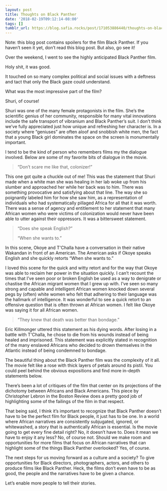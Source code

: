 ```yaml
---
layout: post
title: Thoughts on Black Panther
date: '2018-02-19T09:12:14-08:00'
tags: []
tumblr_url: https://blog.safia.rocks/post/171053886440/thoughts-on-black-panther
---
```

Note: this blog post contains spoilers for the film Black Panther. If you haven’t seen it yet, don’t read this blog post. But also, go see it!

Over the weekend, I went to see the highly anticipated Black Panther film.

Holy shit, it was good.

It touched on so many complex political and social issues with a deftness and tact that only the Black gaze could understand.

What was the most impressive part of the film?

Shuri, of course!

Shuri was one of the many female protagonists in the film. She’s the scientific genius of her community, responsible for many vital innovations include the safe transport of vibranium and Black Panther’s suit. I don’t think we’ve fully appreciated just how unique and refreshing her character is. In a society where “geniuses” are often aloof and snobbish white men, the fact that a young Black girl dominates the space on the screen is monumentally important.

I tend to be the kind of person who remembers films my the dialogue involved. Below are some of my favorite bits of dialogue in the movie.

> “Don’t scare me like that, colonizer!”

This one got quite a chuckle out of me! This was the statement that Shuri made when a white man she was healing in her lab woke up from his slumber and approached her while her back was to him. There was something provocative and satisfying about that line. The way she so poignantly labeled him for how she saw him, as a representation of individuals who had systematically pillaged Africa for all that it was worth. There was a sense of agency and entitlement to her statement that many African women who were victims of colonization would never have been able to utter against their oppressors. It was a bittersweet statement.

> “Does she speak English?”
> 
> “When she wants to.”

In this scene, Okoye and T'Challa have a conversation in their native Wakandan in front of an American. The American asks if Okoye speaks English and she quickly retorts “When she wants to.”

I loved this scene for the quick and witty retort and for the way that Okoye was able to reclaim her power in the situation quickly. I can’t recount the times that I’ve seen poor or broken English be used as a way to denigrate or chastise the African migrant women that I grew up with. I’ve seen so many strong and capable and intelligent African women knocked down several pegs by (often) white women who felt that adhering to their language was the hallmark of intelligence. It was wonderful to see a quick retort to an offensive question that is often thrown at African women. I felt like Okoye was saying it for all African women.

> “They knew that death was better than bondage.”

Eric Killmonger uttered this statement as his dying words. After losing in a battle with T'Challa, he chose to die from his wounds instead of being healed and imprisoned. This statement was explicitly stated in recognition of the many enslaved Africans who decided to drown themselves in the Atlantic instead of being condemned to bondage.

The beautiful thing about the Black Panther film was the complexity of it all. The movie felt like a rose with thick layers of petals around its pistil. You could peel behind the obvious expositions and find more in-depth statements below.

There’s been a lot of critiques of the film that center on its projections of the dichotomy between Africans and Black Americans. This piece by Christopher Lebron in the Boston Review does a pretty good job of highlighting some of the failings of the film in that respect.

That being said, I think it’s important to recognize that Black Panther doesn’t have to be the perfect film for Black people, it just has to be one. In a world where African narratives are consistently subjugated, ignored, or whitewashed, a story that is authentically African is essential. Is the movie going to get every fine detail right? No, it doesn’t have to. Does it mean we have to enjoy it any less? No, of course not. Should we make room and opportunities for more films that focus on African narratives that can highlight some of the things Black Panther overlooked? Yes, of course.

The next steps for us moving forward as a culture and a society? To give opportunities for Black directors, photographers, actors, and others to produce films like Black Panther. Heck, the films don’t even have to be as good, the people and the narratives have to be given a chance.

Let’s enable more people to tell their stories.

